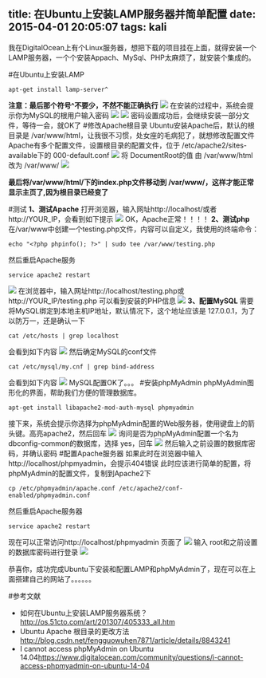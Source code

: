 title: 在Ubuntu上安装LAMP服务器并简单配置
date: 2015-04-01 20:05:07
tags: kali
---
我在DigitalOcean上有个Linux服务器，想把下载的项目挂在上面，就得安装一个LAMP服务器，一个个安装Appach、MySql、PHP太麻烦了，就安装个集成的。
<!-- more -->
#在Ubuntu上安装LAMP
```
apt-get install lamp-server^
```
**注意：最后那个符号^不要少，不然不能正确执行**
![](http://ww1.sinaimg.cn/large/005CA6ZCjw1eqrk4ytavkj30ir0btwf0.jpg)
在安装的过程中，系统会提示你为MySQL的根用户输入密码
![](http://ww1.sinaimg.cn/large/005CA6ZCjw1eqrk5ocd04j30ir0btjtb.jpg)
![](http://ww3.sinaimg.cn/large/005CA6ZCjw1eqrk5wgf77j30ir0bt0ts.jpg)
密码设置成功后，会继续安装一部分文件，等待一会，就OK了
#修改Apache根目录
Ubuntu安装Apache后，默认的根目录是 /var/www/html，让我很不习惯，处女座的毛病犯了，就想修改配置文件
Apache有多个配置文件，设置根目录的配置文件，位于 /etc/apache2/sites-available下的 000-default.conf
![](http://ww3.sinaimg.cn/large/005CA6ZCjw1eqrk8zquefj30i6038q3w.jpg)
将 DocumentRoot的值 由 /var/www/html  改为 /var/www/
![](http://ww4.sinaimg.cn/large/005CA6ZCjw1eqrk7ntvbgj30ir0btq6u.jpg)

**最后将/var/www/html/下的index.php文件移动到 /var/www/，这样才能正常显示主页了,因为根目录已经变了**

#测试
**1、测试Apache**
打开浏览器，输入网址http://localhost/或者http://YOUR_IP，会看到如下提示
![](http://ww1.sinaimg.cn/large/005CA6ZCjw1eqrkadel6gj30nx08btcs.jpg)
OK，Apache正常！！！！
**2、测试php**
在/var/www中创建一个testing.php文件，内容可以自定义，我使用的终端命令：
```
echo "<?php phpinfo(); ?>" | sudo tee /var/www/testing.php
```
然后重启Apache服务 
```
service apache2 restart
```
![](http://ww1.sinaimg.cn/large/005CA6ZCjw1eqrk655v8wj30il04bwfm.jpg)
在浏览器中，输入网址http://localhost/testing.php或http://YOUR_IP/testing.php   可以看到安装的PHP信息
![](http://ww4.sinaimg.cn/large/005CA6ZCjw1eqrk9sw2r9j30jc097myl.jpg)
**3、配置MySQL**
需要将MySQL绑定到本地主机IP地址，默认情况下，这个地址应该是 127.0.0.1，为了以防万一，还是确认一下
```
cat /etc/hosts | grep localhost
```
会看到如下内容
![](http://ww4.sinaimg.cn/large/005CA6ZCjw1eqrkar0vq0j30b501fjri.jpg)
然后确定MySQL的conf文件
```
cat /etc/mysql/my.cnf | grep bind-address
```
会看到如下内容
![](http://ww4.sinaimg.cn/large/005CA6ZCjw1eqrkb4yn7qj30du00ydfz.jpg)
MySQL配置OK了。。。
#安装phpMyAdmin
phpMyAdmin图形化的界面，帮助我们方便的管理数据库。
```
apt-get install libapache2-mod-auth-mysql phpmyadmin
```
接下来，系统会提示你选择为phpMyAdmin配置的Web服务器，使用键盘上的箭头键。高亮apache2，然后回车
![](http://ww1.sinaimg.cn/large/005CA6ZCjw1eqrkbcj30zj30ir0bttaa.jpg)
询问是否为phpMyAdmin配置一个名为dbconfig-common的数据库，选择 yes，回车 
![](http://ww1.sinaimg.cn/large/005CA6ZCjw1eqrkbjqo3vj30ir0btn0o.jpg)
然后输入之前设置的数据库密码，并确认密码
#配置Apache服务器
如果此时在浏览器中输入http://localhost/phpmyadmin，会提示404错误
此时应该进行简单的配置，将phpMyAdmin的配置文件，复制到Apache2下
```
cp /etc/phpmyadmin/apache.conf /etc/apache2/conf-enabled/phpmyadmin.conf
```
然后重启Apache服务器
```
service apache2 restart
```
现在可以正常访问http://localhost/phpmyadmin 页面了
![](http://ww3.sinaimg.cn/large/005CA6ZCjw1eqrkbxvqrnj30hm0fk0tk.jpg)
输入 root和之前设置的数据库密码进行登录
![](http://ww4.sinaimg.cn/large/005CA6ZCjw1eqrkc938j9j30o20ckwgf.jpg)

恭喜你，成功完成Ubuntu下安装和配置LAMP和phpMyAdmin了，现在可以在上面搭建自己的网站了。。。。。。

#参考文献
 - 如何在Ubuntu上安装LAMP服务器系统？<http://os.51cto.com/art/201307/405333_all.htm>
 - Ubuntu Apache 根目录的更改方法<http://blog.csdn.net/fengguowuhen7871/article/details/8843241>
 - I cannot access phpMyAdmin on Ubuntu 14.04<https://www.digitalocean.com/community/questions/i-cannot-access-phpmyadmin-on-ubuntu-14-04>
